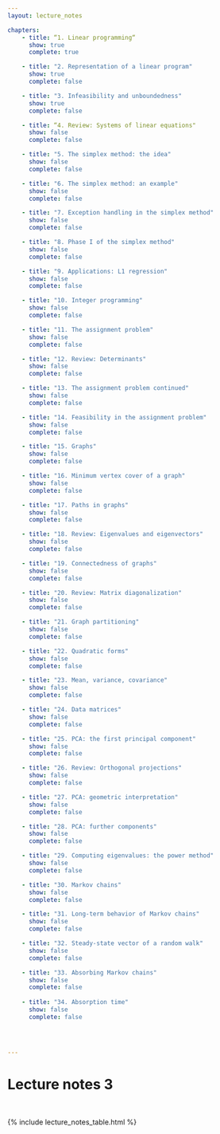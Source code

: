 ```yaml
---
layout: lecture_notes

chapters:
    - title: “1. Linear programming“
      show: true
      complete: true

    - title: "2. Representation of a linear program"
      show: true
      complete: false

    - title: "3. Infeasibility and unboundedness"
      show: true
      complete: false

    - title: “4. Review: Systems of linear equations"
      show: false
      complete: false

    - title: "5. The simplex method: the idea"
      show: false
      complete: false

    - title: "6. The simplex method: an example"
      show: false
      complete: false

    - title: "7. Exception handling in the simplex method"
      show: false
      complete: false

    - title: "8. Phase I of the simplex method"
      show: false
      complete: false

    - title: "9. Applications: L1 regression"
      show: false
      complete: false

    - title: "10. Integer programming"
      show: false
      complete: false

    - title: "11. The assignment problem"
      show: false
      complete: false

    - title: "12. Review: Determinants"
      show: false
      complete: false

    - title: "13. The assignment problem continued"
      show: false
      complete: false

    - title: "14. Feasibility in the assignment problem"
      show: false
      complete: false

    - title: "15. Graphs"
      show: false
      complete: false

    - title: "16. Minimum vertex cover of a graph"
      show: false
      complete: false

    - title: "17. Paths in graphs"
      show: false
      complete: false

    - title: "18. Review: Eigenvalues and eigenvectors"
      show: false
      complete: false

    - title: "19. Connectedness of graphs"
      show: false
      complete: false

    - title: "20. Review: Matrix diagonalization"
      show: false
      complete: false

    - title: "21. Graph partitioning"
      show: false
      complete: false

    - title: "22. Quadratic forms"
      show: false
      complete: false

    - title: "23. Mean, variance, covariance"
      show: false
      complete: false

    - title: "24. Data matrices"
      show: false
      complete: false

    - title: "25. PCA: the first principal component"
      show: false
      complete: false

    - title: "26. Review: Orthogonal projections"
      show: false
      complete: false

    - title: "27. PCA: geometric interpretation"
      show: false
      complete: false

    - title: "28. PCA: further components"
      show: false
      complete: false

    - title: "29. Computing eigenvalues: the power method"
      show: false
      complete: false

    - title: "30. Markov chains"
      show: false
      complete: false

    - title: "31. Long-term behavior of Markov chains"
      show: false
      complete: false

    - title: "32. Steady-state vector of a random walk"
      show: false
      complete: false

    - title: "33. Absorbing Markov chains"
      show: false
      complete: false
      
    - title: "34. Absorption time"
      show: false
      complete: false




---
```


# Lecture notes 3

<br/>

{% include lecture_notes_table.html %}
